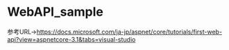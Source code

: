 # WebAPI_sample
参考URL→https://docs.microsoft.com/ja-jp/aspnet/core/tutorials/first-web-api?view=aspnetcore-3.1&tabs=visual-studio
